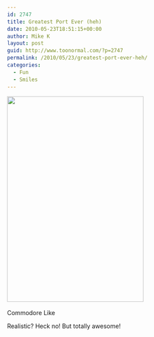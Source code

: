 ```yaml
---
id: 2747
title: Greatest Port Ever (heh)
date: 2010-05-23T18:51:15+00:00
author: Mike K
layout: post
guid: http://www.toonormal.com/?p=2747
permalink: /2010/05/23/greatest-port-ever-heh/
categories:
  - Fun
  - Smiles
---
```

<div id="attachment_2748" style="max-width: 330px" class="wp-caption aligncenter">
  <a href="/wp-content/uploads/2010/05/C64-02.png"><img src="/wp-content/uploads/2010/05/C64-02.png" alt="" title="C64-02" width="320" height="480" class="size-full wp-image-2748" srcset="/wp-content/uploads/2010/05/C64-02.png 320w, /wp-content/uploads/2010/05/C64-02-300x450.png 300w" sizes="(max-width: 320px) 100vw, 320px" /></a>
  
  <p class="wp-caption-text">
    Commodore Like
  </p>
</div>

Realistic? Heck no! But totally awesome!